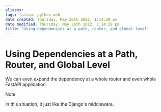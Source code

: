 ```yaml
---
aliases: 
tags: fastapi python web 
date created: Thursday, May 26th 2022, 1:14:29 pm
date modified: Thursday, May 26th 2022, 1:14:29 pm
title: 'Using dependencies at a path, router, and global level'
---
```


# Using Dependencies at a Path, Router, and Global Level

We can even expand the dependency at a whole router and even whole FastAPI application.

> [!Note]
> In this situation, it just like the Django's middleware.

